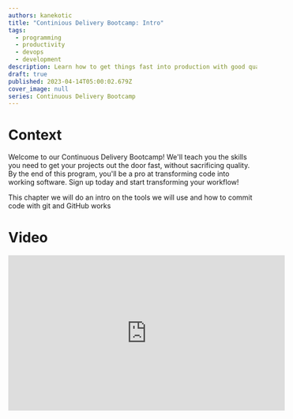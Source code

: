 ```yaml
---
authors: kanekotic
title: "Continious Delivery Bootcamp: Intro"
tags:
  - programming
  - productivity
  - devops
  - development
description: Learn how to get things fast into production with good quality
draft: true
published: 2023-04-14T05:00:02.679Z
cover_image: null
series: Continuous Delivery Bootcamp
---
```

# ﻿Context


Welcome to our Continuous Delivery Bootcamp! We'll teach you the skills you need to get your projects out the door fast, without sacrificing quality. By the end of this program, you'll be a pro at transforming code into working software. Sign up today and start transforming your workflow! 

This chapter we will do an intro on the tools we will use and how to commit code with git and GitHub works

# Video

<iframe width="560" height="315" src="https://www.youtube.com/embed/nwpUtvHulWM" title="YouTube video player" frameborder="0" allow="accelerometer; autoplay; clipboard-write; encrypted-media; gyroscope; picture-in-picture" allowfullscreen></iframe>